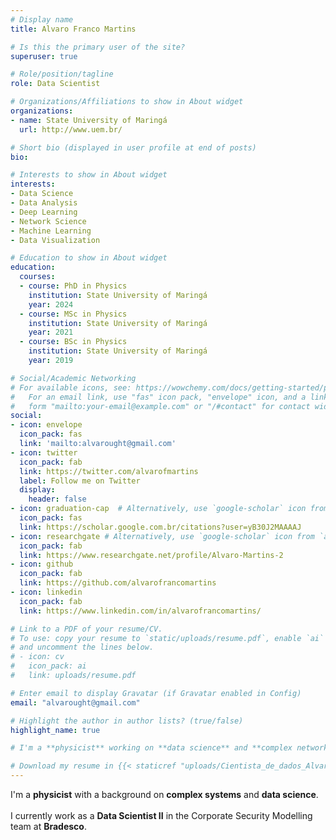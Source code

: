 ```yaml
---
# Display name
title: Alvaro Franco Martins

# Is this the primary user of the site?
superuser: true

# Role/position/tagline
role: Data Scientist

# Organizations/Affiliations to show in About widget
organizations:
- name: State University of Maringá
  url: http://www.uem.br/

# Short bio (displayed in user profile at end of posts)
bio: 

# Interests to show in About widget
interests:
- Data Science
- Data Analysis
- Deep Learning
- Network Science
- Machine Learning
- Data Visualization

# Education to show in About widget
education:
  courses:
  - course: PhD in Physics 
    institution: State University of Maringá
    year: 2024
  - course: MSc in Physics
    institution: State University of Maringá
    year: 2021
  - course: BSc in Physics
    institution: State University of Maringá
    year: 2019

# Social/Academic Networking
# For available icons, see: https://wowchemy.com/docs/getting-started/page-builder/#icons
#   For an email link, use "fas" icon pack, "envelope" icon, and a link in the
#   form "mailto:your-email@example.com" or "/#contact" for contact widget.
social:
- icon: envelope
  icon_pack: fas
  link: 'mailto:alvarought@gmail.com'
- icon: twitter
  icon_pack: fab
  link: https://twitter.com/alvarofmartins
  label: Follow me on Twitter
  display:
    header: false
- icon: graduation-cap  # Alternatively, use `google-scholar` icon from `ai` icon pack
  icon_pack: fas
  link: https://scholar.google.com.br/citations?user=yB30J2MAAAAJ
- icon: researchgate # Alternatively, use `google-scholar` icon from `ai` icon pack
  icon_pack: fab
  link: https://www.researchgate.net/profile/Alvaro-Martins-2
- icon: github
  icon_pack: fab
  link: https://github.com/alvarofrancomartins
- icon: linkedin
  icon_pack: fab
  link: https://www.linkedin.com/in/alvarofrancomartins/

# Link to a PDF of your resume/CV.
# To use: copy your resume to `static/uploads/resume.pdf`, enable `ai` icons in `params.toml`, 
# and uncomment the lines below.
# - icon: cv
#   icon_pack: ai
#   link: uploads/resume.pdf

# Enter email to display Gravatar (if Gravatar enabled in Config)
email: "alvarought@gmail.com"

# Highlight the author in author lists? (true/false)
highlight_name: true

# I'm a **physicist** working on **data science** and **complex networks**.

# Download my resume in {{< staticref "uploads/Cientista_de_dados_Alvaro_Franco_Martins.pdf" "newtab" >}}Portuguese{{< /staticref >}} / {{< staticref "uploads/Data_Scientist_Alvaro_Franco_Martins.pdf" "newtab" >}}English{{< /staticref >}}.
---
```


I'm a **physicist** with a background on **complex systems** and **data science**.<br><br>I currently work as a **Data Scientist II** in the Corporate Security Modelling team at **Bradesco**.